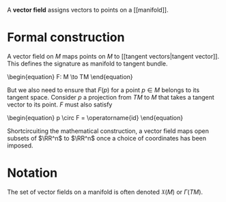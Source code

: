 A **vector field** assigns vectors to points on a [[manifold]].

# Formal construction

A vector field on $M$ maps points on $M$ to [[tangent vectors|tangent vector]]. This defines the signature as manifold to tangent bundle.

\begin{equation}
F: M \to TM
\end{equation}

But we also need to ensure that $F(p)$ for a point $p \in M$ belongs to its tangent space. Consider $p$ a projection from $TM$ to $M$ that takes a tangent vector to its point. $F$ must also satisfy

\begin{equation}
p \circ F = \operatorname{id}
\end{equation}

Shortcircuiting the mathematical construction, a vector field maps open subsets of $\RR^n$ to $\RR^n$ once a choice of coordinates has been imposed.

# Notation

The set of vector fields on a manifold is often denoted $\mathfrak{X}(M)$ or $\Gamma(TM)$.